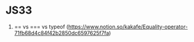 #  JS33
1. == vs === vs typeof (https://www.notion.so/kakafe/Equality-operator-71fb68d4c84f42b2850dc6597625f7fa)
